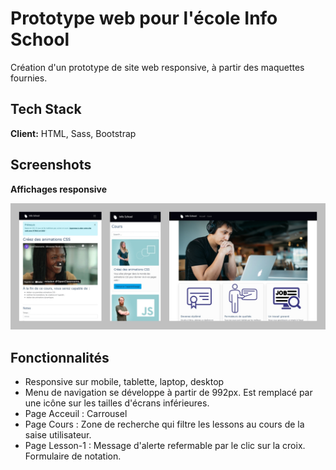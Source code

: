 # Prototype web pour l'école Info School

Création d'un prototype de site web responsive, à partir des maquettes fournies.


## Tech Stack

**Client:** HTML, Sass, Bootstrap
  
## Screenshots
**Affichages responsive**

![Affichage laptop](https://github.com/CarolineSenes/Info_School/blob/master/images/responsive/responsive.jpg)

## Fonctionnalités

- Responsive sur mobile, tablette, laptop, desktop
- Menu de navigation se développe à partir de 992px. Est remplacé par une icône sur les tailles d'écrans inférieures.
- Page Acceuil : Carrousel
- Page Cours : Zone de recherche qui filtre les lessons au cours de la saise utilisateur.
- Page Lesson-1 : Message d'alerte refermable par le clic sur la croix. Formulaire de notation.

  